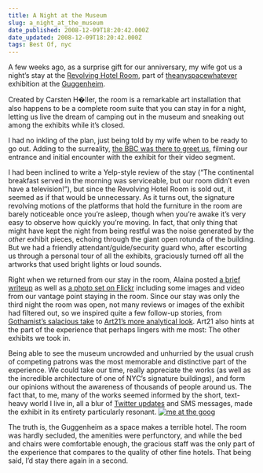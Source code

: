 ```yaml
---
title: A Night at the Museum
slug: a_night_at_the_museum
date_published: 2008-12-09T18:20:42.000Z
date_updated: 2008-12-09T18:20:42.000Z
tags: Best Of, nyc
---
```


A few weeks ago, as a surprise gift for our anniversary, my wife got us a night’s stay at the [Revolving Hotel Room](http://www.guggenheim.org/new-york/exhibitions/on-view-now/anyspace/revolving-hotel-room), part of [theanyspacewhatever](http://www.guggenheim.org/new-york/exhibitions/on-view-now/anyspace) exhibition at the [Guggenheim](http://www.guggenheim.org/).

Created by Carsten H�ller, the room is a remarkable art installation that also happens to be a complete room suite that you can stay in for a night, letting us live the dream of camping out in the museum and sneaking out among the exhibits while it’s closed.

I had no inkling of the plan, just being told by my wife when to be ready to go out. Adding to the surreality, [the BBC was there to greet us](http://news.bbc.co.uk/2/hi/entertainment/7701213.stm), filming our entrance and initial encounter with the exhibit for their video segment.

I had been inclined to write a Yelp-style review of the stay (“The continental breakfast served in the morning was serviceable, but our room didn’t even have a television!”), but since the Revolving Hotel Room is sold out, it seemed as if that would be unnecessary. As it turns out, the signature revolving motions of the platforms that hold the furniture in the room are barely noticeable once you’re asleep, though when you’re awake it’s very easy to observe how quickly you’re moving. In fact, that only thing that might have kept the night from being restful was the noise generated by the *other* exhibit pieces, echoing through the giant open rotunda of the building. But we had a friendly attendant/guide/security guard who, after escorting us through a personal tour of all the exhibits, graciously turned off all the artworks that used bright lights or loud sounds.

Right when we returned from our stay in the room, Alaina posted [a brief writeup](http://www.alaina.org/tigerbunny/2008/11/our-night-at-th.html) as well as [a photo set on Flickr](http://flickr.com/photos/alaina/sets/72157608481954419/) including some images and video from our vantage point staying in the room. Since our stay was only the third night the room was open, not many reviews or images of the exhibit had filtered out, so we inspired quite a few follow-up stories, from [Gothamist’s salacious take](http://gothamist.com/2008/10/31/a_night_at_the_museum_report_from_g.php) to [Art21’s more analytical look](http://blog.art21.org/2008/12/02/bedding-down-at-the-guggenheim/). Art21 also hints at the part of the experience that perhaps lingers with me most: The other exhibits we took in.

Being able to see the museum uncrowded and unhurried by the usual crush of competing patrons was the most memorable and distinctive part of the experience. We could take our time, really appreciate the works (as well as the incredible architecture of one of NYC’s signature buildings), and form our opinions without the awareness of thousands of people around us. The fact that, to me, many of the works seemed informed by the short, text-heavy world I live in, all a blur of [Twitter updates](http://www.dashes.com/anil/2007/02/consider-twitte.html) and SMS messages, made the exhibit in its entirety particularly resonant.
[![me at the goog](http://farm4.static.flickr.com/3292/2983622601_7252039f52.jpg?v=0)](http://flickr.com/photos/alaina/sets/72157608481954419/)

The truth is, the Guggenheim as a space makes a terrible hotel. The room was hardly secluded, the amenities were perfunctory, and while the bed and chairs were comfortable enough, the gracious staff was the only part of the experience that compares to the quality of other fine hotels. That being said, I’d stay there again in a second.
